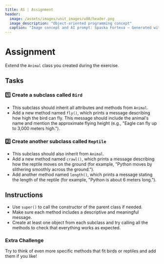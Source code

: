 ```yaml
---
title: AS | Assignment
header:
  image: /assets/images/unit_images/u08/header.png
  image_description: "Object-oriented programming concept"
  caption: "Image concept and AI prompt: Spaska Forteva — Generated with ChatGPT/DALL·E"
---
```


# Assignment

Extend the `Animal` class you created during the exercise.

## Tasks

### 1️⃣ Create a subclass called `Bird`

- This subclass should inherit all attributes and methods from `Animal`.
- Add a new method named `fly()`, which prints a message describing how high the bird can fly. This message should include the animal's name and mention the approximate flying height (e.g., "Eagle can fly up to 3,000 meters high.").

### 2️⃣ Create another subclass called `Reptile`

- This subclass should also inherit from `Animal`.
- Add a new method named `crawl()`, which prints a message describing how the reptile moves on the ground (for example, "Python moves by slithering smoothly across the ground.").
- Add another method named `length()`, which prints a message stating the length of the reptile (for example, "Python is about 6 meters long.").

## Instructions

- Use `super()` to call the constructor of the parent class if needed.
- Make sure each method includes a descriptive and meaningful message.
- Create at least one object from each subclass and try calling all the methods to check that everything works as expected.

### Extra Challenge

Try to think of even more specific methods that fit birds or reptiles and add them if you like!

